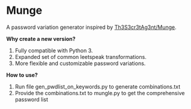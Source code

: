 # Munge
A password variation generator inspired by [Th3S3cr3tAg3nt/Munge](https://github.com/Th3S3cr3tAg3nt/Munge).


**Why create a new version?**
1. Fully compatible with Python 3.
2. Expanded set of common leetspeak transformations.
3. More flexible and customizable password variations.


**How to use?**
1. Run file gen_pwdlist_on_keywords.py to generate combinations.txt
3. Provide the combinations.txt to mungle.py to get the comprehensive password list

